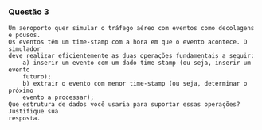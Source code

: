 ### Questão 3 
    Um aeroporto quer simular o tráfego aéreo com eventos como decolagens e pousos.
    Os eventos têm um time-stamp com a hora em que o evento acontece. O simulador
    deve realizar eficientemente as duas operações fundamentais a seguir:
        a) inserir um evento com um dado time-stamp (ou seja, inserir um evento
        futuro);
        b) extrair o evento com menor time-stamp (ou seja, determinar o próximo
        evento a processar);
    Que estrutura de dados você usaria para suportar essas operações? Justifique sua
    resposta.